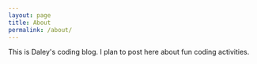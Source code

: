 ```yaml
---
layout: page
title: About
permalink: /about/
---
```


This is Daley's coding blog. I plan to post here about fun coding activities.
